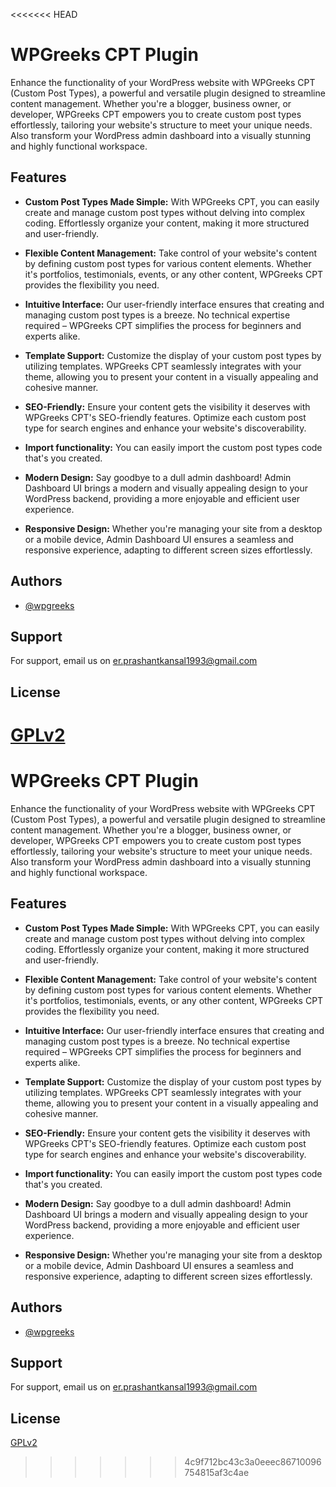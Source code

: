 <<<<<<< HEAD

# WPGreeks CPT Plugin

Enhance the functionality of your WordPress website with WPGreeks CPT (Custom Post Types), a powerful and versatile plugin designed to streamline content management. Whether you're a blogger, business owner, or developer, WPGreeks CPT empowers you to create custom post types effortlessly, tailoring your website's structure to meet your unique needs. Also transform your WordPress admin dashboard into a visually stunning and highly functional workspace.



## Features

* **Custom Post Types Made Simple:** With WPGreeks CPT, you can easily create and manage custom post types without delving into complex coding. Effortlessly organize your content, making it more structured and user-friendly.

* **Flexible Content Management:** Take control of your website's content by defining custom post types for various content elements. Whether it's portfolios, testimonials, events, or any other content, WPGreeks CPT provides the flexibility you need.

* **Intuitive Interface:** Our user-friendly interface ensures that creating and managing custom post types is a breeze. No technical expertise required – WPGreeks CPT simplifies the process for beginners and experts alike.

* **Template Support:** Customize the display of your custom post types by utilizing templates. WPGreeks CPT seamlessly integrates with your theme, allowing you to present your content in a visually appealing and cohesive manner.

* **SEO-Friendly:** Ensure your content gets the visibility it deserves with WPGreeks CPT's SEO-friendly features. Optimize each custom post type for search engines and enhance your website's discoverability.

* **Import functionality:** You can easily import the custom post types code that's you created.

* **Modern Design:** Say goodbye to a dull admin dashboard! Admin Dashboard UI brings a modern and visually appealing design to your WordPress backend, providing a more enjoyable and efficient user experience.

* **Responsive Design:** Whether you're managing your site from a desktop or a mobile device, Admin Dashboard UI ensures a seamless and responsive experience, adapting to different screen sizes effortlessly.


## Authors

- [@wpgreeks](https://github.com/wpgreeks)


## Support

For support, email us on er.prashantkansal1993@gmail.com


## License

[GPLv2](https://www.gnu.org/licenses/gpl-2.0.html)
=======

# WPGreeks CPT Plugin

Enhance the functionality of your WordPress website with WPGreeks CPT (Custom Post Types), a powerful and versatile plugin designed to streamline content management. Whether you're a blogger, business owner, or developer, WPGreeks CPT empowers you to create custom post types effortlessly, tailoring your website's structure to meet your unique needs. Also transform your WordPress admin dashboard into a visually stunning and highly functional workspace.



## Features

* **Custom Post Types Made Simple:** With WPGreeks CPT, you can easily create and manage custom post types without delving into complex coding. Effortlessly organize your content, making it more structured and user-friendly.

* **Flexible Content Management:** Take control of your website's content by defining custom post types for various content elements. Whether it's portfolios, testimonials, events, or any other content, WPGreeks CPT provides the flexibility you need.

* **Intuitive Interface:** Our user-friendly interface ensures that creating and managing custom post types is a breeze. No technical expertise required – WPGreeks CPT simplifies the process for beginners and experts alike.

* **Template Support:** Customize the display of your custom post types by utilizing templates. WPGreeks CPT seamlessly integrates with your theme, allowing you to present your content in a visually appealing and cohesive manner.

* **SEO-Friendly:** Ensure your content gets the visibility it deserves with WPGreeks CPT's SEO-friendly features. Optimize each custom post type for search engines and enhance your website's discoverability.

* **Import functionality:** You can easily import the custom post types code that's you created.

* **Modern Design:** Say goodbye to a dull admin dashboard! Admin Dashboard UI brings a modern and visually appealing design to your WordPress backend, providing a more enjoyable and efficient user experience.

* **Responsive Design:** Whether you're managing your site from a desktop or a mobile device, Admin Dashboard UI ensures a seamless and responsive experience, adapting to different screen sizes effortlessly.


## Authors

- [@wpgreeks](https://github.com/wpgreeks)


## Support

For support, email us on er.prashantkansal1993@gmail.com


## License

[GPLv2](https://www.gnu.org/licenses/gpl-2.0.html)
>>>>>>> 4c9f712bc43c3a0eeec86710096754815af3c4ae
